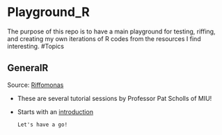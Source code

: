 # Playground_R

The purpose of this repo is to have a main playground for testing, riffing, and creating my own iterations of R codes from the resources I find interesting.
#Topics
## GeneralR
Source: [Riffomonas](https://riffomonas.org/generalR/)
- These are several tutorial sessions by Professor Pat Scholls of MIU!
- Starts with an [introduction](https://riffomonas.org/generalR/00_session.html)

      Let's have a go!
